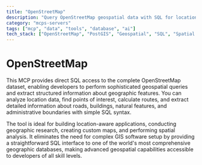 ```yaml
---
title: "OpenStreetMap"
description: "Query OpenStreetMap geospatial data with SQL for location-based analysis and geographic feature extraction from the complete OSM dataset."
category: "mcps-servers"
tags: ["mcp", "data", "tools", "database", "ai"]
tech_stack: ["OpenStreetMap", "PostGIS", "Geospatial", "SQL", "Spatial Databases"]
---
```


# OpenStreetMap

This MCP provides direct SQL access to the complete OpenStreetMap dataset, enabling developers to perform sophisticated geospatial queries and extract structured information about geographic features. You can analyze location data, find points of interest, calculate routes, and extract detailed information about roads, buildings, natural features, and administrative boundaries with simple SQL syntax.

The tool is ideal for building location-aware applications, conducting geographic research, creating custom maps, and performing spatial analysis. It eliminates the need for complex GIS software setup by providing a straightforward SQL interface to one of the world's most comprehensive geographic databases, making advanced geospatial capabilities accessible to developers of all skill levels.
